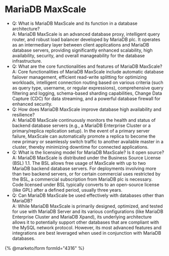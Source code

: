 # MariaDB MaxScale

* Q: What is MariaDB MaxScale and its function in a database architecture?\
  A: MariaDB MaxScale is an advanced database proxy, intelligent query router, and robust load balancer developed by MariaDB plc. It operates as an intermediary layer between client applications and MariaDB database servers, providing significantly enhanced scalability, high availability, security, and overall manageability for the database infrastructure.
* Q: What are the core functionalities and features of MariaDB MaxScale?\
  A: Core functionalities of MariaDB MaxScale include automatic database failover management, efficient read-write splitting for optimizing workloads, intelligent connection routing based on various criteria (such as query type, username, or regular expressions), comprehensive query filtering and logging, schema-based sharding capabilities, Change Data Capture (CDC) for data streaming, and a powerful database firewall for enhanced security.
* Q: How does MariaDB MaxScale improve database high availability and resilience?\
  A: MariaDB MaxScale continuously monitors the health and status of backend database servers (e.g., a MariaDB Enterprise Cluster or a primary/replica replication setup). In the event of a primary server failure, MaxScale can automatically promote a replica to become the new primary or seamlessly switch traffic to another available master in a cluster, thereby minimizing downtime for connected applications.
* Q: What is the licensing model for MariaDB MaxScale? Is it open source?\
  A: MariaDB MaxScale is distributed under the Business Source License (BSL) 1.1. The BSL allows free usage of MaxScale with up to two MariaDB backend database servers. For deployments involving more than two backend servers, or for certain commercial uses restricted by the BSL, a commercial subscription from MariaDB plc is necessary. Code licensed under BSL typically converts to an open-source license (like GPL) after a defined period, usually three years.
* Q: Can MariaDB MaxScale be used effectively with databases other than MariaDB?\
  A: While MariaDB MaxScale is primarily designed, optimized, and tested for use with MariaDB Server and its various configurations (like MariaDB Enterprise Cluster and MariaDB Xpand), its underlying architecture allows it to potentially support other databases that are compliant with the MySQL network protocol. However, its most advanced features and integrations are best leveraged when used in conjunction with MariaDB databases.

{% @marketo/form formId="4316" %}
